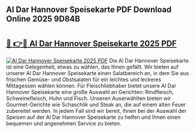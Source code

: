 ## Al Dar Hannover Speisekarte PDF Download Online 2025 9D84B

# <h2><a href="http://gca5u7.nevu.top/?p=Al+Dar+Hannover+Speisekarte">🔗 👉🔴 Al Dar Hannover Speisekarte 2025 PDF</a></h2>

[![Al Dar Hannover Speisekarte 2025 PDF](https://i.imgur.com/dBaPXMq.png)](http://gca5u7.nevu.top/?p=Al+Dar+Hannover+Speisekarte)
Die Al Dar Hannover Speisekarte ist eine Gelegenheit, etwas zu wählen, das Ihnen gefällt. Wir bieten auf unserer Al Dar Hannover Speisekarte einen Salatbereich an, in dem Sie aus frischen Gemüse- und Obstsalaten für ein leichtes und leckeres Mittagessen wählen können. Für Fleischliebhaber bietet unsere Al Dar Hannover Speisekarte eine große Auswahl an Gerichten: Rindfleisch, Schweinefleisch, Huhn und Fisch. Unseren Auserwählten bieten wir Gourmet-Gerichte wie Schaschlik und Steak an, die auf einem alten Feuer zubereitet werden. In jedem Fall sind wir bereit, Ihnen bei der Auswahl der Speisen auf der Al Dar Hannover Speisekarte zu helfen und Ihnen einen bequemen und angenehmen Service zu bieten.
